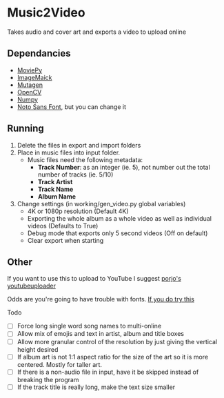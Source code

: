 # Music2Video
Takes audio and cover art and exports a video to upload online

## Dependancies
- [MoviePy](https://github.com/Zulko/moviepy)
- [ImageMaick](https://www.imagemagick.org/script/index.php)
- [Mutagen](https://github.com/llogiq/mutagen)
- [OpenCV](https://pypi.org/project/opencv-python/)
- [Numpy](https://www.numpy.org/)
- [Noto Sans Font](https://www.google.com/get/noto/), but you can change it

## Running
1. Delete the files in export and import folders
2. Place in music files into input folder.
   - Music files need the following metadata:
     - **Track Number**: as an integer (ie. 5), not number out the total number of tracks (ie. 5/10)
     - **Track Artist**
     - **Track Name**
     - **Album Name**
3. Change settings (in working/gen_video.py global variables)
   - 4K or 1080p resolution (Default 4K)
   - Exporting the whole album as a whole video as well as individual videos (Defaults to True)
   - Debug mode that exports only 5 second videos (Off on default)
   - Clear export when starting

## Other
If you want to use this to upload to YouTube I suggest [porjo's youtubeuploader](https://github.com/porjo/youtubeuploader)

Odds are you're going to have trouble with fonts. [If you do try this](https://martin-thoma.com/add-a-new-font-to-imagemagick/)

Todo
- [ ] Force long single word song names to multi-online
- [ ] Allow mix of emojis and text in artist, album and title boxes
- [ ] Allow more granular control of the resolution by just giving the vertical height desired
- [ ] If album art is not 1:1 aspect ratio for the size of the art so it is more centered. Mostly for taller art.
- [ ] If there is a non-audio file in input, have it be skipped instead of breaking the program
- [ ] If the track title is really long, make the text size smaller
